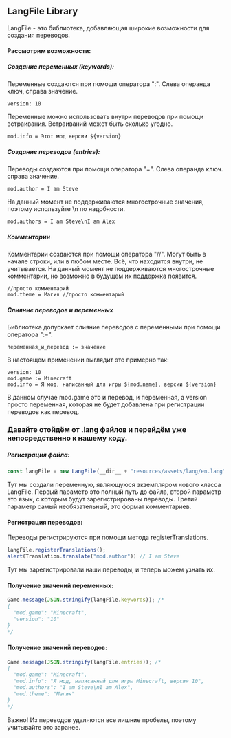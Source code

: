 ## LangFile Library

LangFile - это библиотека, добавляющая широкие возможности для создания переводов.

#### Рассмотрим возможности:

##### Создание переменных (keywords):

Переменные создаются при помощи оператора ":". Слева операнда ключ, справа значение.

```lang
version: 10
```

Переменные можно использовать внутри переводов при помощи встраивания. Встраиваний может быть сколько угодно.

```lang
mod.info = Этот мод версии ${version}
```

##### Создание переводов (entries):

Переводы создаются при помощи оператора "=". Слева операнда ключ. справа значение. 

```lang
mod.author = I am Steve
```

На данный момент не поддерживаются многострочные значения, поэтому используйте \n по надобности.

```lang
mod.authors = I am Steve\nI am Alex
```

##### Комментарии

Комментарии создаются при помощи оператора "//". Могут быть в начале строки, или в любом месте. Всё, что находится внутри, не учитывается. На данный момент не поддерживаются многострочные комментарии, но возможно в будущем их поддержка появится.

```lang
//просто комментарий
mod.theme = Магия //просто комментарий
```

##### Слияние переводов и переменных

Библиотека допускает слияние переводов с переменными при помощи оператора ":=".

```lang
переменная_и_перевод := значение
```

В настоящем применении выглядит это примерно так:

```lang
version: 10
mod.game := Minecraft
mod.info = Я мод, написанный для игры ${mod.name}, версии ${version}
```

В данном случае mod.game это и перевод, и переменная, а version просто переменная, которая не будет добавлена при регистрации переводов как перевод.

### Давайте отойдём от .lang файлов и перейдём уже непосредственно к нашему коду.

##### Регистрация файла:

```javascript
const langFile = new LangFile(__dir__ + "resources/assets/lang/en.lang", "en", "//");
```

Тут мы создали переменную, являющуюся экземпляром нового класса LangFile. Первый параметр это полный путь до файла, второй параметр это язык, с которым будут зарегистрированы переводы. Третий параметр самый необязательный, это формат комментариев.

#### Регистрация переводов:

Переводы регистрируются при помощи метода registerTranslations.

```javascript
langFile.registerTranslations();
alert(Translation.translate("mod.author")) // I am Steve
```

Тут мы зарегистрировали наши переводы, и теперь можем узнать их.

#### Получение значений переменных:

```javascript
Game.message(JSON.stringify(langFile.keywords)); /*
{
  "mod.game": "Minecraft", 
  "version": "10"
}
*/
```

#### Получение значений переводов:

```javascript
Game.message(JSON.stringify(langFile.entries)); /*
{
  "mod.game": "Minecraft",
  "mod.info": "Я мод, написанный для игры Minecraft, версии 10",
  "mod.authors": "I am Steve\nI am Alex",
  "mod.theme": "Магия"
}
*/
```

Важно! Из переводов удаляются все лишние пробелы, поэтому учитывайте это заранее.
